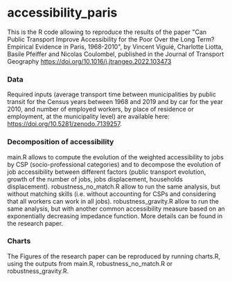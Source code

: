 # accessibility_paris
This is the R code allowing to reproduce the results of the paper "Can Public Transport Improve Accessibility for the Poor Over the Long Term? Empirical Evidence in Paris, 1968-2010", by Vincent Viguié, Charlotte Liotta, Basile Pfeiffer and Nicolas Coulombel, published in the Journal of Transport Geography https://doi.org/10.1016/j.jtrangeo.2022.103473

### Data
Required inputs (average transport time between municipalities by public transit for the Census years between 1968 and 2019 and by car for the year 2010, and number of employed workers, by place of residence or employment, at the municipality level) are available here: https://doi.org/10.5281/zenodo.7139257.

### Decomposition of accessibility
main.R allows to compute the evolution of the weighted accessibility to jobs by CSP (socio-professional categories) and to decompose the evolution of job accessibility between different factors (public transport evolution, growth of the number of jobs, jobs displacement, households displacement). robustness_no_match.R allow to run the same analysis, but without matching skills (i.e. without accounting for CSPs and considering that all workers can work in all jobs). robustness_gravity.R allow to run the same analysis, but with another common accessibility measure based on an exponentially decreasing impedance function. More details can be found in the research paper.

### Charts
The Figures of the research paper can be reproduced by running charts.R, using the outputs from main.R, robustness_no_match.R or robustness_gravity.R.
